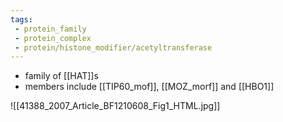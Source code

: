```yaml
---
tags:
 - protein_family
 - protein_complex
 - protein/histone_modifier/acetyltransferase
---
```

- family of [[HAT]]s
- members include [[TIP60_mof]], [[MOZ_morf]] and [[HBO1]]

![[41388_2007_Article_BF1210608_Fig1_HTML.jpg]] 

